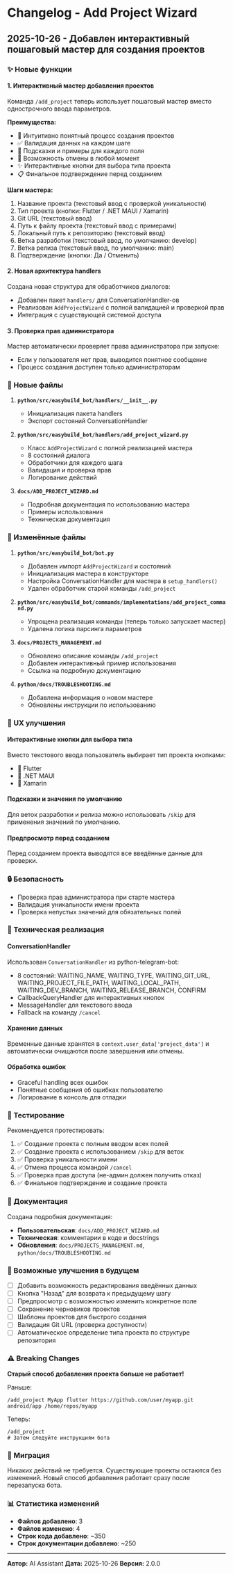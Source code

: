 # Changelog - Add Project Wizard

## 2025-10-26 - Добавлен интерактивный пошаговый мастер для создания проектов

### ✨ Новые функции

#### 1. Интерактивный мастер добавления проектов

Команда `/add_project` теперь использует пошаговый мастер вместо однострочного ввода параметров.

**Преимущества:**
- 🎯 Интуитивно понятный процесс создания проектов
- ✅ Валидация данных на каждом шаге
- 📝 Подсказки и примеры для каждого поля
- 🔄 Возможность отмены в любой момент
- ✨ Интерактивные кнопки для выбора типа проекта
- 📋 Финальное подтверждение перед созданием

**Шаги мастера:**
1. Название проекта (текстовый ввод с проверкой уникальности)
2. Тип проекта (кнопки: Flutter / .NET MAUI / Xamarin)
3. Git URL (текстовый ввод)
4. Путь к файлу проекта (текстовый ввод с примерами)
5. Локальный путь к репозиторию (текстовый ввод)
6. Ветка разработки (текстовый ввод, по умолчанию: develop)
7. Ветка релиза (текстовый ввод, по умолчанию: main)
8. Подтверждение (кнопки: Да / Отменить)

#### 2. Новая архитектура handlers

Создана новая структура для обработчиков диалогов:
- Добавлен пакет `handlers/` для ConversationHandler-ов
- Реализован `AddProjectWizard` с полной валидацией и проверкой прав
- Интеграция с существующей системой доступа

#### 3. Проверка прав администратора

Мастер автоматически проверяет права администратора при запуске:
- Если у пользователя нет прав, выводится понятное сообщение
- Процесс создания доступен только администраторам

### 📁 Новые файлы

1. **`python/src/easybuild_bot/handlers/__init__.py`**
   - Инициализация пакета handlers
   - Экспорт состояний ConversationHandler

2. **`python/src/easybuild_bot/handlers/add_project_wizard.py`**
   - Класс `AddProjectWizard` с полной реализацией мастера
   - 8 состояний диалога
   - Обработчики для каждого шага
   - Валидация и проверка прав
   - Логирование действий

3. **`docs/ADD_PROJECT_WIZARD.md`**
   - Подробная документация по использованию мастера
   - Примеры использования
   - Техническая документация

### 🔄 Изменённые файлы

1. **`python/src/easybuild_bot/bot.py`**
   - Добавлен импорт `AddProjectWizard` и состояний
   - Инициализация мастера в конструкторе
   - Настройка ConversationHandler для мастера в `setup_handlers()`
   - Удален обработчик старой команды `/add_project`

2. **`python/src/easybuild_bot/commands/implementations/add_project_command.py`**
   - Упрощена реализация команды (теперь только запускает мастер)
   - Удалена логика парсинга параметров

3. **`docs/PROJECTS_MANAGEMENT.md`**
   - Обновлено описание команды `/add_project`
   - Добавлен интерактивный пример использования
   - Ссылка на подробную документацию

4. **`python/docs/TROUBLESHOOTING.md`**
   - Добавлена информация о новом мастере
   - Обновлены инструкции по использованию

### 🎨 UX улучшения

#### Интерактивные кнопки для выбора типа
Вместо текстового ввода пользователь выбирает тип проекта кнопками:
- 🦋 Flutter
- 🔷 .NET MAUI
- 🔶 Xamarin

#### Подсказки и значения по умолчанию
Для веток разработки и релиза можно использовать `/skip` для применения значений по умолчанию.

#### Предпросмотр перед созданием
Перед созданием проекта выводятся все введённые данные для проверки.

### 🔒 Безопасность

- Проверка прав администратора при старте мастера
- Валидация уникальности имени проекта
- Проверка непустых значений для обязательных полей

### 📝 Техническая реализация

#### ConversationHandler
Использован `ConversationHandler` из python-telegram-bot:
- 8 состояний: WAITING_NAME, WAITING_TYPE, WAITING_GIT_URL, WAITING_PROJECT_FILE_PATH, WAITING_LOCAL_PATH, WAITING_DEV_BRANCH, WAITING_RELEASE_BRANCH, CONFIRM
- CallbackQueryHandler для интерактивных кнопок
- MessageHandler для текстового ввода
- Fallback на команду `/cancel`

#### Хранение данных
Временные данные хранятся в `context.user_data['project_data']` и автоматически очищаются после завершения или отмены.

#### Обработка ошибок
- Graceful handling всех ошибок
- Понятные сообщения об ошибках пользователю
- Логирование в консоль для отладки

### 🧪 Тестирование

Рекомендуется протестировать:
1. ✅ Создание проекта с полным вводом всех полей
2. ✅ Создание проекта с использованием `/skip` для веток
3. ✅ Проверка уникальности имени
4. ✅ Отмена процесса командой `/cancel`
5. ✅ Проверка прав доступа (не-админ должен получить отказ)
6. ✅ Финальное подтверждение и создание проекта

### 📖 Документация

Создана подробная документация:
- **Пользовательская**: `docs/ADD_PROJECT_WIZARD.md`
- **Техническая**: комментарии в коде и docstrings
- **Обновления**: `docs/PROJECTS_MANAGEMENT.md`, `python/docs/TROUBLESHOOTING.md`

### 🔮 Возможные улучшения в будущем

- [ ] Добавить возможность редактирования введённых данных
- [ ] Кнопка "Назад" для возврата к предыдущему шагу
- [ ] Предпросмотр с возможностью изменить конкретное поле
- [ ] Сохранение черновиков проектов
- [ ] Шаблоны проектов для быстрого создания
- [ ] Валидация Git URL (проверка доступности)
- [ ] Автоматическое определение типа проекта по структуре репозитория

### ⚠️ Breaking Changes

**Старый способ добавления проекта больше не работает!**

Раньше:
```
/add_project MyApp flutter https://github.com/user/myapp.git android/app /home/repos/myapp
```

Теперь:
```
/add_project
# Затем следуйте инструкциям бота
```

### 🚀 Миграция

Никаких действий не требуется. Существующие проекты остаются без изменений. Новый способ добавления работает сразу после перезапуска бота.

### 📊 Статистика изменений

- **Файлов добавлено**: 3
- **Файлов изменено**: 4
- **Строк кода добавлено**: ~350
- **Строк документации добавлено**: ~250

---

**Автор:** AI Assistant
**Дата:** 2025-10-26
**Версия:** 2.0.0



